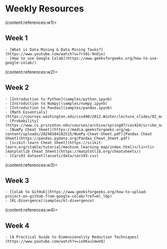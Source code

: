 # Weekly Resources

(content:references:w1)=

## Week 1

```{div} full-width
- [What is Data Mining & Data Mining Tasks?](https://www.youtube.com/watch?v=7rs0i-9nOjo)
- [How to use Google Colab](https://www.geeksforgeeks.org/how-to-use-google-colab/)
```

(content:references:w2)=

## Week 2

```{div} full-width
- [Introduction to Python](samples/python.ipynb)
- [Introduction to Numpy](samples/numpy.ipynb)
- [Introduction to Pandas](samples/pandas.ipynb)
- [Math Essentials](https://courses.washington.edu/css490/2012.Winter/lecture_slides/02_math_essentials.pdf)
- [Probability](https://www.cs.princeton.edu/courses/archive/spring07/cos424/scribe_notes/0208.pdf)
- [NumPy Cheat Sheet](https://media.geeksforgeeks.org/wp-content/uploads/20240104182515/NumPy-Cheat-Sheet.pdf)[Pandas Cheat Sheet](https://pandas.pydata.org/Pandas_Cheat_Sheet.pdf)
- [scikit-learn Cheat Sheet](https://scikit-learn.org/stable/tutorial/machine_learning_map/index.html)</li><li>[matplotlib Cheat Sheet](https://matplotlib.org/cheatsheets/)
- [Cars93 dataset](assets/data/cars93.csv)
```

(content:references:w3)=

## Week 3

```{div} full-width
- [Colab to GitHub](https://www.geeksforgeeks.org/how-to-upload-project-on-github-from-google-colab/?ref=ml_lbp)
- [KL-Divergence](samples/kl-divergence)
```

(content:references:w4)=

## Week 4

```{div} full-width
- [A Practical Guide to Dimensionality Reduction Techniques](https://www.youtube.com/watch?v=ioXKxulmwVQ)
```

<!--


Understanding Deep Learning (Still) Requires Rethinking Generalization <ul><li>[Video](https://www.youtube.com/watch?v=O42vde4tbG0)</li><li>[Paper](https://dl.acm.org/doi/pdf/10.1145/3446776)


- [How do I select features for Machine Learning?](https://www.youtube.com/watch?v=YaKMeAlHgqQ)
- [A Practical Guide to Dimensionality Reduction Techniques](https://www.youtube.com/watch?v=ioXKxulmwVQ)

</li><li></li><li>[Crime Hotspots Forecasting](./assets/pdf/crime-hotspots-forecasting.pdf)


-->
